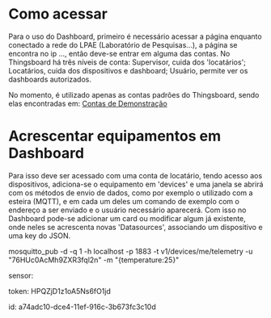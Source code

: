 # Como acessar

Para o uso do Dashboard, primeiro é necessário acessar a página enquanto conectado a rede do LPAE (Laboratório de Pesquisas...), a página se encontra no ip ..., então deve-se entrar em alguma das contas.
No Thingsboard há três níveis de conta: Supervisor, cuida dos 'locatários';
Locatários, cuida dos dispositivos e dashboard;
Usuário, permite ver os dashboards autorizados.

No momento, é utilizado apenas as contas padrões do Thingsboard, sendo elas encontradas em: [Contas de Demonstração](https://thingsboard.io/docs/samples/demo-account/)

# Acrescentar equipamentos em Dashboard

Para isso deve ser acessado com uma conta de locatário, tendo acesso aos dispositivos, adiciona-se o equipamento em 'devices' e uma janela se abrirá com os métodos de envio de dados, como por exemplo o utilizado com a esteira (MQTT), e em cada um deles um comando de exemplo com o endereço a ser enviado e o usuário necessário aparecerá. Com isso no Dashboard pode-se adicionar um card ou modificar algum já existente, onde neles se acrescenta novas 'Datasources', associando um dispositivo e uma key do JSON.

mosquitto_pub -d -q 1 -h localhost -p 1883 -t v1/devices/me/telemetry -u "76HUc0AcMh9ZXR3fql2n" -m "{temperature:25}"


sensor:

token: HPQZjD1z1oA5Ns6fO1jd

id: a74adc10-dce4-11ef-916c-3b673fc3c10d
